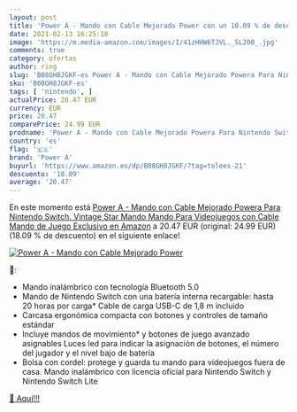 ```yaml
---
layout: post
title: 'Power A - Mando con Cable Mejorado Power con un 18.09 % de descuento'
date: 2021-02-13 16:25:18
image: 'https://m.media-amazon.com/images/I/41zHHW6TJVL._SL200_.jpg'
comments: true
category: ofertas
author: ring
slug: 'B08GH8JGKF-es Power A - Mando con Cable Mejorado Powera Para Nintendo...'
sku: 'B08GH8JGKF-es'
tags: [ 'nintendo', ]
actualPrice: 20.47 EUR
currency: EUR
price: 20.47
comparePrice: 24.99 EUR
prodname: 'Power A - Mando con Cable Mejorado Powera Para Nintendo Switch. Vintage Star  Mando  Mando Para Videojuegos con Cable  Mando de Juego  Exclusivo en Amazon'
country: 'es'
flag: '🇪🇸'
brand: 'Power A'
buyurl: 'https://www.amazon.es/dp/B08GH8JGKF/?tag=tolees-21'
descuento: '18.09'
average: '20.47'
---
```


En este momento está [Power A - Mando con Cable Mejorado Powera Para Nintendo Switch. Vintage Star  Mando  Mando Para Videojuegos con Cable  Mando de Juego  Exclusivo en Amazon](https://www.amazon.es/dp/B08GH8JGKF/?tag=tolees-21) a 20.47 EUR (original: 24.99 EUR) (18.09 %  de descuento) en el siguiente enlace!

[![Power A - Mando con Cable Mejorado Power](https://m.media-amazon.com/images/I/41zHHW6TJVL._SL200_.jpg)](https://www.amazon.es/dp/B08GH8JGKF/?tag=tolees-21)

🔎:

- Mando inalámbrico con tecnología Bluetooth 5.0
- Mando de Nintendo Switch con una batería interna recargable: hasta 20 horas por carga* Cable de carga USB-C de 1,8 m incluido
- Carcasa ergonómica compacta con botones y controles de tamaño estándar
- Incluye mandos de movimiento* y botones de juego avanzado asignables Luces led para indicar la asignación de botones, el número del jugador y el nivel bajo de batería
- Bolsa con cordel: protege y guarda tu mando para videojuegos fuera de casa. Mando inalámbrico con licencia oficial para Nintendo Switch y Nintendo Switch Lite

[🛒 Aquí!!!](https://www.amazon.es/dp/B08GH8JGKF/?tag=tolees-21)
